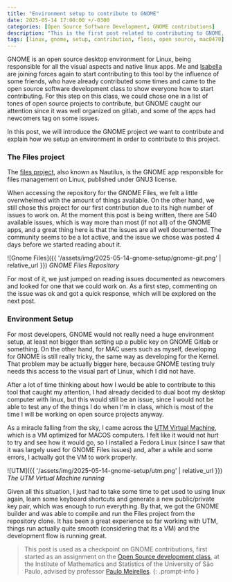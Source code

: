 ```yaml
---
title: "Environment setup to contribute to GNOME"
date: 2025-05-14 17:00:00 +/-0300
categories: [Open Source Software Development, GNOME contributions]
description: "This is the first post related to contributing to GNOME, where we will talk about the files project and our roadmap to setup the development environment"
tags: [linux, gnome, setup, contribution, floss, open source, mac0470]
---
```


GNOME is an open source desktop environment for Linux, being responsible for all the visual aspects and native linux apps. Me and [Isabella](https://isacaselli.github.io/) are joining forces again to start contributing to this tool by the influence of some friends, who have already contributed some times and came to the open source software development class to show everyone how to start contributing. For this step on this class, we could chose one in a list of tones of open source projects to contribute, but GNOME caught our attention since it was well organized on gitlab, and some of the apps had newcomers tag on some issues.

In this post, we will introduce the GNOME project we want to contribute and explain how we setup an environment in order to contribute to this project.

### The Files project

The [files project](https://welcome.gnome.org/pt-BR/app/Nautilus/), also known as Nautilus, is the GNOME app responsible for files management on Linux, published under GNU3 license.

When accessing the repository for the GNOME Files, we felt a little overwhelmed with the amount of things available. On the other hand, we still chose this project for our first contribution due to its high number of issues to work on. At the moment this post is being written, there are 540 available issues, which is way more than most (if not all) of the GNOME apps, and a great thing here is that the issues are all well documented. The community seems to be a lot active, and the issue we chose was posted 4 days before we started reading about it.

![Gnome Files]({{ '/assets/img/2025-05-14-gnome-setup/gnome-git.png' | relative_url }})
_GNOME Files Repository_

For most of it, we just jumped on reading issues documented as newcomers and looked for one that we could work on. As a first step, commenting on the issue was ok and got a quick response, which will be explored on the next post.

### Environment Setup

For most developers, GNOME would not really need a huge environment setup, at least not bigger than setting up a public key on GNOME Gitlab or something. On the other hand, for MAC users such as myself, developing for GNOME is still really tricky, the same way as developing for the Kernel. That problem may be actually bigger here, because GNOME testing truly needs this access to the visual part of Linux, which I did not have.

After a lot of time thinking about how I would be able to contribute to this tool that caught my attention, I had already decided to dual boot my desktop computer with linux, but this would still be an issue, since I would not be able to test any of the things I do when I'm in class, which is most of the time I will be working on open source projects anyway. 

As a miracle falling from the sky, I came across the [UTM Virtual Machine](https://mac.getutm.app/), which is a VM optimized for MACOS computers. I felt like it would not hurt to try and see how it would go, so I installed a Fedora Linux (since I saw that it was largely used for GNOME Files issues) and, after a while and some errors, I actually got the VM to work properly. 

![UTM]({{ '/assets/img/2025-05-14-gnome-setup/utm.png' | relative_url }})
_The UTM Virtual Machine running_

Given all this situation, I just had to take some time to get used to using linux again, learn some keyboard shortcuts and generate a new public/private key pair, which was enough to run everything. By that, we got the GNOME builder and was able to compile and run the Files project from the repository clone. It has been a great experience so far working with UTM, things run actually quite smooth (considering that its a VM) and the development flow is running great.

> This post is used as a checkpoint on GNOME contributions, first started as an assignment on the [Open Source development class](https://uspdigital.usp.br/jupiterweb/obterDisciplina?sgldis=MAC0470&codcur=3122&codhab=5000), at the Institute of Mathematics and Statistics of the University of São Paulo, advised by professor [Paulo Meirelles](https://www.ime.usp.br/~paulormm/).
{: .prompt-info }